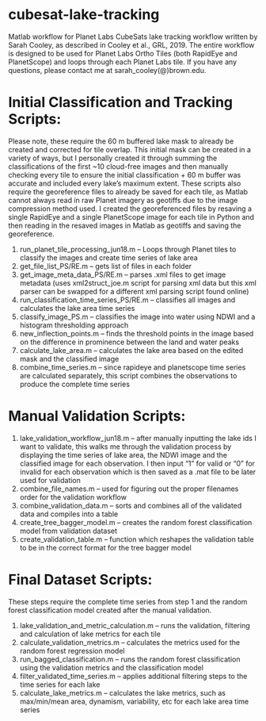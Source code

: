# cubesat-lake-tracking
Matlab workflow for Planet Labs CubeSats lake tracking workflow written by Sarah Cooley, as described in Cooley et al., GRL, 2019. The entire workflow is designed to be used for Planet Labs Ortho Tiles (both RapidEye and PlanetScope) and loops through each Planet Labs tile. If you have any questions, please contact me at sarah_cooley(@)brown.edu. 

# Initial Classification and Tracking Scripts: 
Please note, these require the 60 m buffered lake mask to already be created and corrected for tile overlap. This initial mask can be created in a variety of ways, but I personally created it through summing the classifications of the first ~10 cloud-free images and then manually checking every tile to ensure the initial classification + 60 m buffer was accurate and included every lake’s maximum extent. These scripts also require the georeference files to already be saved for each tile, as Matlab cannot always read in raw Planet imagery as geotiffs due to the image compression method used. I created the georeferenced files by resaving a single RapidEye and a single PlanetScope image for each tile in Python and then reading in the resaved images in Matlab as geotiffs and saving the georeference.   
1. run_planet_tile_processing_jun18.m – Loops through Planet tiles to classify the images and create time series of lake area
2. get_file_list_PS/RE.m – gets list of files in each folder
3.	get_image_meta_data_PS/RE.m – parses .xml files to get image metadata (uses xml2struct_joe.m script for parsing xml data but this xml parser can be swapped for a different xml parsing script found online)
4.	run_classification_time_series_PS/RE.m – classifies all images and calculates the lake area time series
5.	classify_image_PS.m – classifies the image into water using NDWI and a histogram thresholding approach
6.	new_inflection_points.m – finds the threshold points in the image based on the difference in prominence between the land and water peaks
7.	calculate_lake_area.m – calculates the lake area based on the edited mask and the classified image
8.	combine_time_series.m – since rapideye and planetscope time series are calculated separately, this script combines the observations to produce the complete time series

# Manual Validation Scripts:
1.	lake_validation_workflow_jun18.m – after manually inputting the lake ids I want to validate, this walks me through the validation process by displaying the time series of lake area, the NDWI image and the classified image for each observation. I then input “1” for valid or “0” for invalid for each observation which is then saved as a .mat file to be later used for validation
2.	combine_file_names.m – used for figuring out the proper filenames order for the validation workflow
3.	combine_validation_data.m – sorts and combines all of the validated data and compiles into a table
4.	create_tree_bagger_model.m – creates the random forest classification model from validation dataset
5.	create_validation_table.m – function which reshapes the validation table to be in the correct format for the tree bagger model

# Final Dataset Scripts:
These steps require the complete time series from step 1 and the random forest classification model created after the manual validation.
1.	lake_validation_and_metric_calculation.m – runs the validation, filtering and calculation of lake metrics for each tile
2.	calculate_validation_metrics.m – calculates the metrics used for the random forest regression model
3.	run_bagged_classification.m – runs the random forest classification using the validation metrics and the classification model
4.	filter_validated_time_series.m – applies additional filtering steps to the time series for each lake
5.	calculate_lake_metrics.m – calculates the lake metrics, such as max/min/mean area, dynamism, variability, etc for each lake area time series
